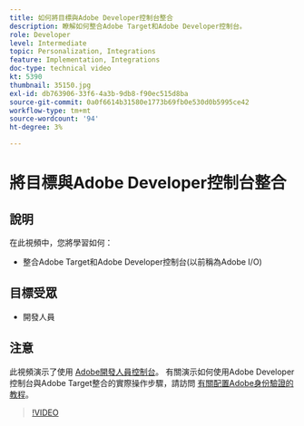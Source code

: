 ```yaml
---
title: 如何將目標與Adobe Developer控制台整合
description: 瞭解如何整合Adobe Target和Adobe Developer控制台。
role: Developer
level: Intermediate
topic: Personalization, Integrations
feature: Implementation, Integrations
doc-type: technical video
kt: 5390
thumbnail: 35150.jpg
exl-id: db763906-33f6-4a3b-9db8-f90ec515d8ba
source-git-commit: 0a0f6614b31580e1773b69fb0e530d0b5995ce42
workflow-type: tm+mt
source-wordcount: '94'
ht-degree: 3%

---
```


# 將目標與Adobe Developer控制台整合

## 說明

在此視頻中，您將學習如何：

* 整合Adobe Target和Adobe Developer控制台(以前稱為Adobe I/O)

## 目標受眾

* 開發人員

## 注意

此視頻演示了使用 [Adobe開發人員控制台](https://developer.adobe.com/developer-console/)。 有關演示如何使用Adobe Developer控制台與Adobe Target整合的實際操作步驟，請訪問 [有關配置Adobe身份驗證的教程](https://experienceleague.adobe.com/docs/target-learn/tutorials/apis/configure-io-target-integration.html?lang=en)。

>[!VIDEO](https://video.tv.adobe.com/v/35150/?quality=12)
